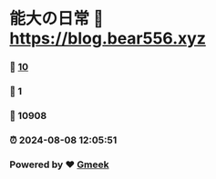 # 能大の日常 :link: https://blog.bear556.xyz 
### :page_facing_up: [10](https://blog.bear556.xyz/tag.html) 
### :speech_balloon: 1 
### :hibiscus: 10908 
### :alarm_clock: 2024-08-08 12:05:51 
### Powered by :heart: [Gmeek](https://github.com/Meekdai/Gmeek)
